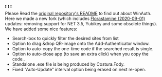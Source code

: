 ❗   ❗   ❗       
Please Read the <a href="https://github.com/winauth/winauth">original repository's README</a> to find out about WinAuth. Here we made a new fork (which includes <a href="https://github.com/Florastamine/winauth">Florastamine (2020-09-01)</a> updates: removing support for NET 3.5, Yubikey and some obsolete things). We have added some nice features:

- Search-box to quickly filter the desired sites from list
- Option to drag &drop QR-image onto the Add-Authenticator window.
- Option to auto-copy the one-time code if the searched result is single.
- Option to auto-close app  (to save an extra click) when you copy the code..
- Standalone .exe file is being produced by Costura.Fody.
- Fixed "Auto-Update" interval option being erased on next re-open.


